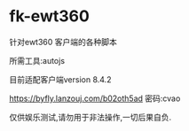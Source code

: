 # fk-ewt360
针对ewt360 客户端的各种脚本

所需工具:autojs

目前适配客户端version 8.4.2

https://byfly.lanzouj.com/b02oth5ad
密码:cvao

仅供娱乐测试,请勿用于非法操作,一切后果自负.
